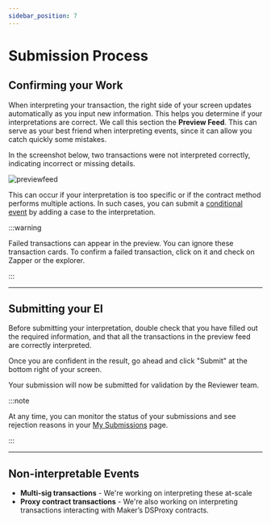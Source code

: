 ```yaml
---
sidebar_position: 7
---
```


# Submission Process

## Confirming your Work

When interpreting your transaction, the right side of your screen updates automatically as you input new information. This helps you determine if your interpretations are correct. We call this section the **Preview Feed**. This can serve as your best friend when interpreting events, since it can allow you catch quickly some mistakes. 

In the screenshot below, two transactions were not interpreted correctly, indicating incorrect or missing details.

![previewfeed](/img/assets/Confirming-your-Work.png)

This can occur if your interpretation is too specific or if the contract method performs multiple actions. In such cases, you can submit a [conditional event](conditionals.md) by adding a case to the interpretation.

:::warning 

Failed transactions can appear in the preview. You can ignore these transaction cards. To confirm a failed transaction, click on it and check on Zapper or the explorer.

:::

---
## Submitting your EI

Before submitting your interpretation, double check that you have filled out the required information, and that all the transactions in the preview feed are correctly interpreted.

Once you are confident in the result, go ahead and click "Submit" at the bottom right of your screen.

Your submission will now be submitted for validation by the Reviewer team.

:::note

At any time, you can monitor the status of your submissions and see rejection reasons in your [My Submissions](https://www.zapper.xyz/my-submissions) page.

:::

---
## Non-interpretable Events

- **Multi-sig transactions** - We're working on interpreting these at-scale
- **Proxy contract transactions** - We're also working on interpreting transactions interacting with Maker’s DSProxy contracts.
